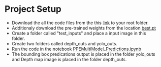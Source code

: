 # Project Setup

- Download the all the code files from the this [link](https://github.com/eva5covergence/Ezhirko) to your root folder.
- Additionaly download the pre-trained weights from the location [best.pt](https://drive.google.com/drive/u/0/folders/1ZrqRbZpg34x5eh92DpqzIyGdG0ZbBtj2) 
- Create a folder called "test_inputs" and place a input image in this folder. 
- Create two folders called depth_outs and yolo_outs.
- Run the code in the notebook [PPEMultiModel_Predictions.ipynb](https://github.com/eva5covergence/Ezhirko/blob/main/PPEMultiModel_Predictions.ipynb)
- The bounding box predications output is placed in the folder yolo_outs and Depth map image is placed in the folder depth_outs.
